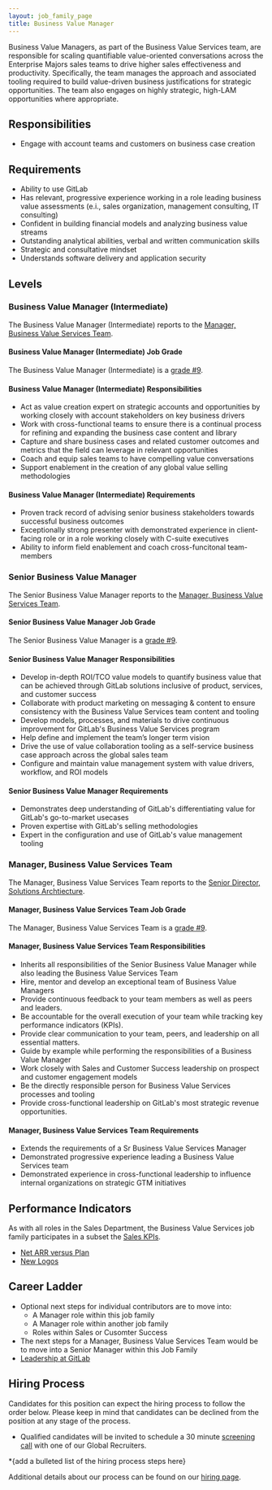 ```yaml
---
layout: job_family_page
title: Business Value Manager
---
```


Business Value Managers, as part of the Business Value Services team, are responsible for scaling quantifiable value-oriented conversations across the Enterprise Majors sales teams to drive higher sales effectiveness and productivity.  Specifically, the team manages the approach and associated tooling required to build value-driven business justifications for strategic opportunities.  The team also engages on highly strategic, high-LAM opportunities where appropriate.

## Responsibilities

- Engage with account teams and customers on business case creation

## Requirements

- Ability to use GitLab
- Has relevant, progressive experience working in a role leading business value assessments (e.i., sales organization, management consulting, IT consulting)
- Confident in building financial models and analyzing business value streams
- Outstanding analytical abilities, verbal and written communication skills
- Strategic and consultative mindset
- Understands software delivery and application security

## Levels

### Business Value Manager (Intermediate)

The Business Value Manager (Intermediate) reports to the [Manager, Business Value Services Team](#manager-business-value-services-team).

#### Business Value Manager (Intermediate) Job Grade

The Business Value Manager (Intermediate) is a [grade #9](https://about.gitlab.com/handbook/total-rewards/compensation/compensation-calculator/#gitlab-job-grades).

#### Business Value Manager (Intermediate) Responsibilities

- Act as value creation expert on strategic accounts and opportunities by working closely with account stakeholders on key business drivers
- Work with cross-functional teams to ensure there is a continual process for refining and expanding the business case content and library
- Capture and share business cases and related customer outcomes and metrics that the field can leverage in relevant opportunities
- Coach and equip sales teams to have compelling value conversations
- Support enablement in the creation of any global value selling methodologies

#### Business Value Manager (Intermediate) Requirements

- Proven track record of advising senior business stakeholders towards successful business outcomes
- Exceptionally strong presenter with demonstrated experience in client-facing role or in a role working closely with C-suite executives
- Ability to inform field enablement and coach cross-funcitonal team-members

### Senior Business Value Manager

The Senior Business Value Manager reports to the [Manager, Business Value Services Team](#manager-business-value-services-team).

#### Senior Business Value Manager Job Grade

The Senior Business Value Manager is a [grade #9](https://about.gitlab.com/handbook/total-rewards/compensation/compensation-calculator/#gitlab-job-grades).

#### Senior Business Value Manager Responsibilities

- Develop in-depth ROI/TCO value models to quantify business value that can be achieved through GitLab solutions inclusive of product, services, and customer success
- Collaborate with product marketing on messaging & content to ensure consistency with the Business Value Services team content and tooling
- Develop models, processes, and materials to drive continuous improvement for GitLab's Business Value Services program
- Help define and implement the team’s longer term vision
- Drive the use of value collaboration tooling as a self-service business case approach across the global sales team
- Configure and maintain value management system with value drivers, workflow, and ROI models


#### Senior Business Value Manager Requirements

- Demonstrates deep understanding of GitLab's differentiating value for GitLab's go-to-market usecases
- Proven expertise with GitLab's selling methodologies
- Expert in the configuration and use of GitLab's value management tooling

### Manager, Business Value Services Team

The Manager, Business Value Services Team reports to the [Senior Director, Solutions Archtiecture](https://about.gitlab.com/job-families/sales/solutions-architect/#senior-director-solutions-architects).

#### Manager, Business Value Services Team Job Grade

The Manager, Business Value Services Team is a [grade #9](https://about.gitlab.com/handbook/total-rewards/compensation/compensation-calculator/#gitlab-job-grades).

#### Manager, Business Value Services Team Responsibilities

- Inherits all responsibilities of the Senior Business Value Manager while also leading the Business Value Services Team
- Hire, mentor and develop an exceptional team of Business Value Managers
- Provide continuous feedback to your team members as well as peers and leaders.
- Be accountable for the overall execution of your team while tracking key performance indicators (KPIs).
- Provide clear communication to your team, peers, and leadership on all essential matters.
- Guide by example while performing the responsibilities of a Business Value Manager
- Work closely with Sales and Customer Success leadership on prospect and customer engagement models
- Be the directly responsible person for Business Value Services processes and tooling
- Provide cross-functional leadership on GitLab's most strategic revenue opportunities.

#### Manager, Business Value Services Team Requirements

- Extends the requirements of a Sr Business Value Services Manager
- Demonstrated progressive experience leading a Business Value Services team
- Demonstrated experience in cross-functional leadership to influence internal organizations on strategic GTM initiatives

## Performance Indicators

As with all roles in the Sales Department, the Business Value Services job family participates in a subset the [Sales KPIs](https://internal-handbook.gitlab.io/handbook/company/performance-indicators/sales/#kpi-summary).

- [Net ARR versus Plan](https://internal-handbook.gitlab.io/handbook/company/performance-indicators/sales/#net-arr-vs-plan)
- [New Logos](https://internal-handbook.gitlab.io/handbook/company/performance-indicators/sales/#new-logos)

## Career Ladder

- Optional next steps for individual contributors are to move into:
    - A Manager role within this job family
    - A Manager role within another job family
    - Roles within Sales or Cusomter Success
- The next steps for a Manager, Business Value Services Team would be to move into a Senior Manager within this Job Family
- [Leadership at GitLab](https://about.gitlab.com/company/team/structure/#director-group)


## Hiring Process

Candidates for this position can expect the hiring process to follow the order below. Please keep in mind that candidates can be declined from the position at any stage of the process.
- Qualified candidates will be invited to schedule a 30 minute [screening call](https://about.gitlab.com/handbook/hiring/interviewing/#screening-call) with one of our Global Recruiters.

*{add a bulleted list of the hiring process steps here}

Additional details about our process can be found on our [hiring page](https://about.gitlab.com/handbook/hiring/).

